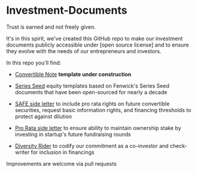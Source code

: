 # Investment-Documents

Trust is earned and not freely given.

It's in this spirit, we've created this GitHub repo to make our investment documents publicly accessible under [open source license] and to ensure they evolve with the needs of our entrepreneurs and investors. 

In this repo you'll find:

* [Convertible Note](https://github.com/ierollins-rocket/Investment-Documents/blob/master/Convertible%20Note.md) **template under construction**

* [Series Seed](https://github.com/ierollins-rocket/Investment-Documents/blob/master/Series%20Seed.md) equity templates based on Fenwick's Series Seed documents that have been open-sourced for nearly a decade

* [SAFE side letter](https://github.com/ierollins-rocket/Investment-Documents/blob/master/SAFE%20side%20letter.md) to include pro rata rights on future convertible securities, request basic information rights, and financing thresholds to protect against dilution

* [Pro Rata side letter](https://github.com/ierollins-rocket/Investment-Documents/blob/master/Pro%20Rata%20side%20letter.md) to ensure ability to maintain ownership stake by investing in startup's future fundraising rounds

* [Diversity Rider](https://github.com/ierollins-rocket/Investment-Documents/blob/master/Diversity%20Rider) to codify our commitment as a co-investor and check-writer for inclusion in financings 

Improvements are welcome via pull requests

